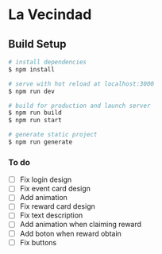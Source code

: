 # La Vecindad 

## Build Setup

```bash
# install dependencies
$ npm install

# serve with hot reload at localhost:3000
$ npm run dev

# build for production and launch server
$ npm run build
$ npm run start

# generate static project
$ npm run generate
```

### To do
- [ ] Fix login design
- [ ] Fix event card design
- [ ] Add animation
- [ ] Fix reward card design
- [ ] Fix text description
- [ ] Add animation when claiming reward
- [ ] Add boton when reward obtain
- [ ] Fix buttons